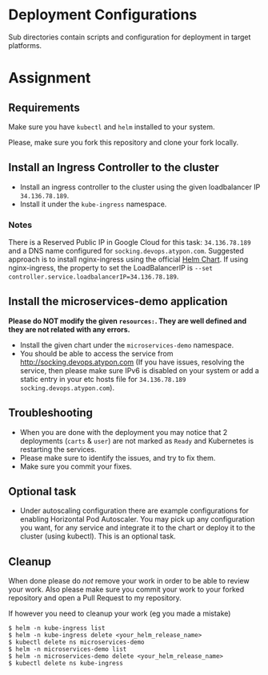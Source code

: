 # Deployment Configurations

Sub directories contain scripts and configuration for deployment in target platforms. 

# Assignment

## Requirements

Make sure you have `kubectl` and `helm` installed to your system.

Please, make sure you fork this repository and clone your fork locally.


## Install an Ingress Controller to the cluster

* Install an ingress controller to the cluster using the given loadbalancer IP `34.136.78.189`.
* Install it under the `kube-ingress` namespace.

### Notes

There is a Reserved Public IP in Google Cloud for this task: `34.136.78.189` and a DNS name configured for `socking.devops.atypon.com`.
Suggested approach is to install nginx-ingress using the official [Helm Chart](https://docs.nginx.com/nginx-ingress-controller/installation/installation-with-helm/). If using nginx-ingress, the property to set the LoadBalancerIP is `--set controller.service.loadbalancerIP=34.136.78.189`.

## Install the microservices-demo application

**Please do NOT modify the given `resources:`. They are well defined and they are not related with any errors.**

* Install the given chart under the `microservices-demo` namespace.
* You should be able to access the service from http://socking.devops.atypon.com (If you have issues, resolving the service, then please make sure IPv6 is disabled on your system or add a static entry in your etc hosts file for `34.136.78.189 socking.devops.atypon.com`).

## Troubleshooting

* When you are done with the deployment you may notice that 2 deployments (`carts` & `user`) are not marked as `Ready` and Kubernetes is restarting the services. 
* Please make sure to identify the issues, and try to fix them.
* Make sure you commit your fixes.

## Optional task

* Under autoscaling configuration there are example configurations for enabling Horizontal Pod Autoscaler. You may pick up any configuration you want, for any service and integrate it to the chart or deploy it to the cluster (using kubectl). This is an optional task.

## Cleanup

When done please do *not* remove your work in order to be able to review your work.
Also please make sure you commit your work to your forked repository and open a Pull Request to my repository.

If however you need to cleanup your work (eg you made a mistake)
```
$ helm -n kube-ingress list
$ helm -n kube-ingress delete <your_helm_release_name>
$ kubectl delete ns microservices-demo
$ helm -n microservices-demo list
$ helm -n microservices-demo delete <your_helm_release_name>
$ kubectl delete ns kube-ingress
```
